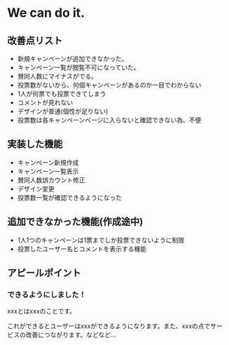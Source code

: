 # We can do it.

## 改善点リスト
* 新規キャンペーンが追加できなかった。
* キャンペーン一覧が閲覧不可になっていた。
* 賛同人数にマイナスがでる。
* 投票数がないから、何個キャンペーンがあるのか一目でわからない
* 1人が何票でも投票できてしまう
* コメントが見れない
* デザインが普通(個性が足りない)
* 投票数は各キャンペーンページに入らないと確認できない為、不便

## 実装した機能
* キャンぺーン新規作成
* キャンペーン一覧表示
* 賛同人数誤カウント修正
* デザイン変更
* 投票数一覧が確認できるようになった

## 追加できなかった機能(作成途中)
* 1人1つのキャンペーンは1票までしか投票できないように制限
* 投票したユーザー名とコメントを表示する機能

## アピールポイント
### できるようにしました！
xxxとはxxxのことです。

これができるとユーザーはxxxができるようになります。また、xxxの点でサービスの改善につながります。などなど...
